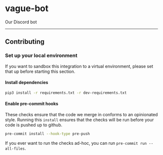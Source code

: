 # vague-bot
Our Discord bot


---
## Contributing

### Set up your local environment
If you want to sandbox this integration to a virtual environment, please set that up before starting this section.


#### Install dependencies
```bash
pip3 install -r requirements.txt -r dev-requirements.txt
```

#### Enable pre-commit hooks
These checks ensure that the code we merge in conforms to an opinionated style.
Running this `install` ensures that the checks will be run before your code
is pushed up to github.

```bash
pre-commit install --hook-type pre-push
```

If you ever want to run the checks ad-hoc, you can run `pre-commit run --all-files`.

